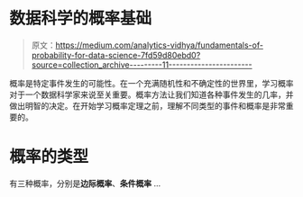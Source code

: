 # 数据科学的概率基础

> 原文：<https://medium.com/analytics-vidhya/fundamentals-of-probability-for-data-science-7fd59d80ebd0?source=collection_archive---------11----------------------->

概率是特定事件发生的可能性。在一个充满随机性和不确定性的世界里，学习概率对于一个数据科学家来说至关重要。概率方法让我们知道各种事件发生的几率，并做出明智的决定。在开始学习概率定理之前，理解不同类型的事件和概率是非常重要的。

# **概率的类型**

有三种概率，分别是**边际概率**、**条件概率** …